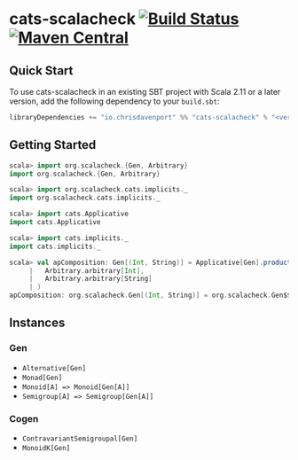 # cats-scalacheck [![Build Status](https://travis-ci.org/ChristopherDavenport/cats-scalacheck.svg?branch=master)](https://travis-ci.org/ChristopherDavenport/cats-scalacheck) [![Maven Central](https://maven-badges.herokuapp.com/maven-central/io.chrisdavenport/cats-scalacheck_2.12/badge.svg)](https://maven-badges.herokuapp.com/maven-central/io.chrisdavenport/cats-scalacheck_2.12)

## Quick Start

To use cats-scalacheck in an existing SBT project with Scala 2.11 or a later version, add the following dependency to your
`build.sbt`:

```scala
libraryDependencies += "io.chrisdavenport" %% "cats-scalacheck" % "<version>"
```

## Getting Started

```scala
scala> import org.scalacheck.{Gen, Arbitrary}
import org.scalacheck.{Gen, Arbitrary}

scala> import org.scalacheck.cats.implicits._
import org.scalacheck.cats.implicits._

scala> import cats.Applicative
import cats.Applicative

scala> import cats.implicits._
import cats.implicits._

scala> val apComposition: Gen[(Int, String)] = Applicative[Gen].product(
     |   Arbitrary.arbitrary[Int],
     |   Arbitrary.arbitrary[String]
     | )
apComposition: org.scalacheck.Gen[(Int, String)] = org.scalacheck.Gen$$anon$1@2a62c038
```

## Instances

### Gen

- `Alternative[Gen]`
- `Monad[Gen]`
- `Monoid[A] => Monoid[Gen[A]]`
- `Semigroup[A] => Semigroup[Gen[A]]`

### Cogen

- `ContravariantSemigroupal[Gen]`
- `MonoidK[Gen]`
